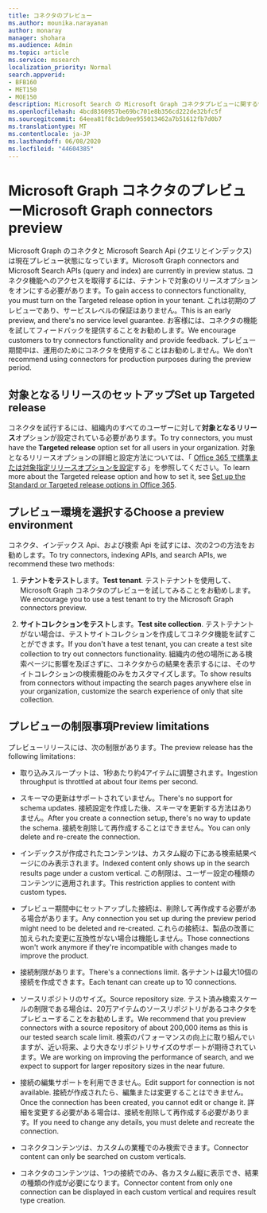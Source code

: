 ```yaml
---
title: コネクタのプレビュー
ms.author: mounika.narayanan
author: monaray
manager: shohara
ms.audience: Admin
ms.topic: article
ms.service: mssearch
localization_priority: Normal
search.appverid:
- BFB160
- MET150
- MOE150
description: Microsoft Search の Microsoft Graph コネクタプレビューに関する情報を確認します。
ms.openlocfilehash: 4bcd8360957be69bc701e8b356cd222de32bfc5f
ms.sourcegitcommit: 64eea81f8c1db9ee955013462a7b51612fb7d0b7
ms.translationtype: MT
ms.contentlocale: ja-JP
ms.lasthandoff: 06/08/2020
ms.locfileid: "44604385"
---
```

# <a name="microsoft-graph-connectors-preview"></a><span data-ttu-id="421f2-103">Microsoft Graph コネクタのプレビュー</span><span class="sxs-lookup"><span data-stu-id="421f2-103">Microsoft Graph connectors preview</span></span>

<span data-ttu-id="421f2-104">Microsoft Graph のコネクタと Microsoft Search Api (クエリとインデックス) は現在プレビュー状態になっています。</span><span class="sxs-lookup"><span data-stu-id="421f2-104">Microsoft Graph connectors and Microsoft Search APIs (query and index) are currently in preview status.</span></span> <span data-ttu-id="421f2-105">コネクタ機能へのアクセスを取得するには、テナントで対象のリリースオプションをオンにする必要があります。</span><span class="sxs-lookup"><span data-stu-id="421f2-105">To gain access to connectors functionality, you must turn on the Targeted release option in your tenant.</span></span> <span data-ttu-id="421f2-106">これは初期のプレビューであり、サービスレベルの保証はありません。</span><span class="sxs-lookup"><span data-stu-id="421f2-106">This is an early preview, and there's no service level guarantee.</span></span> <span data-ttu-id="421f2-107">お客様には、コネクタの機能を試してフィードバックを提供することをお勧めします。</span><span class="sxs-lookup"><span data-stu-id="421f2-107">We encourage customers to try connectors functionality and provide feedback.</span></span> <span data-ttu-id="421f2-108">プレビュー期間中は、運用のためにコネクタを使用することはお勧めしません。</span><span class="sxs-lookup"><span data-stu-id="421f2-108">We don’t recommend using connectors for production purposes during the preview period.</span></span>

## <a name="set-up-targeted-release"></a><span data-ttu-id="421f2-109">対象となるリリースのセットアップ</span><span class="sxs-lookup"><span data-stu-id="421f2-109">Set up Targeted release</span></span>

<span data-ttu-id="421f2-110">コネクタを試行するには、組織内のすべてのユーザーに対して**対象となるリリース**オプションが設定されている必要があります。</span><span class="sxs-lookup"><span data-stu-id="421f2-110">To try connectors, you must have the **Targeted release** option set for all users in your organization.</span></span> <span data-ttu-id="421f2-111">対象となるリリースオプションの詳細と設定方法については、「 [Office 365 で標準または対象指定リリースオプションを設定](https://docs.microsoft.com/office365/admin/manage/release-options-in-office-365?view=o365-worldwide)する」を参照してください。</span><span class="sxs-lookup"><span data-stu-id="421f2-111">To learn more about the Targeted release option and how to set it, see [Set up the Standard or Targeted release options in Office 365](https://docs.microsoft.com/office365/admin/manage/release-options-in-office-365?view=o365-worldwide).</span></span>

## <a name="choose-a-preview-environment"></a><span data-ttu-id="421f2-112">プレビュー環境を選択する</span><span class="sxs-lookup"><span data-stu-id="421f2-112">Choose a preview environment</span></span>

<span data-ttu-id="421f2-113">コネクタ、インデックス Api、および検索 Api を試すには、次の2つの方法をお勧めします。</span><span class="sxs-lookup"><span data-stu-id="421f2-113">To try connectors, indexing APIs, and search APIs, we recommend these two methods:</span></span>

1. <span data-ttu-id="421f2-114">**テナントをテスト**します。</span><span class="sxs-lookup"><span data-stu-id="421f2-114">**Test tenant**.</span></span>  <span data-ttu-id="421f2-115">テストテナントを使用して、Microsoft Graph コネクタのプレビューを試してみることをお勧めします。</span><span class="sxs-lookup"><span data-stu-id="421f2-115">We encourage you to use a test tenant to try the Microsoft Graph connectors preview.</span></span>

2. <span data-ttu-id="421f2-116">**サイトコレクションをテスト**します。</span><span class="sxs-lookup"><span data-stu-id="421f2-116">**Test site collection**.</span></span> <span data-ttu-id="421f2-117">テストテナントがない場合は、テストサイトコレクションを作成してコネクタ機能を試すことができます。</span><span class="sxs-lookup"><span data-stu-id="421f2-117">If you don't have a test tenant, you can create a test site collection to try out connectors functionality.</span></span> <span data-ttu-id="421f2-118">組織内の他の場所にある検索ページに影響を及ぼさずに、コネクタからの結果を表示するには、そのサイトコレクションの検索機能のみをカスタマイズします。</span><span class="sxs-lookup"><span data-stu-id="421f2-118">To show results from connectors without impacting the search pages anywhere else in your organization, customize the search experience of only that site collection.</span></span>

## <a name="preview-limitations"></a><span data-ttu-id="421f2-119">プレビューの制限事項</span><span class="sxs-lookup"><span data-stu-id="421f2-119">Preview limitations</span></span>

<span data-ttu-id="421f2-120">プレビューリリースには、次の制限があります。</span><span class="sxs-lookup"><span data-stu-id="421f2-120">The preview release has the following limitations:</span></span>

* <span data-ttu-id="421f2-121">取り込みスループットは、1秒あたり約4アイテムに調整されます。</span><span class="sxs-lookup"><span data-stu-id="421f2-121">Ingestion throughput is throttled at about four items per second.</span></span>

* <span data-ttu-id="421f2-122">スキーマの更新はサポートされていません。</span><span class="sxs-lookup"><span data-stu-id="421f2-122">There's no support for schema updates.</span></span> <span data-ttu-id="421f2-123">接続設定を作成した後、スキーマを更新する方法はありません。</span><span class="sxs-lookup"><span data-stu-id="421f2-123">After you create a connection setup, there's no way to update the schema.</span></span> <span data-ttu-id="421f2-124">接続を削除して再作成することはできません。</span><span class="sxs-lookup"><span data-stu-id="421f2-124">You can only delete and re-create the connection.</span></span>

* <span data-ttu-id="421f2-125">インデックスが作成されたコンテンツは、カスタム縦の下にある検索結果ページにのみ表示されます。</span><span class="sxs-lookup"><span data-stu-id="421f2-125">Indexed content only shows up in the search results page under a custom vertical.</span></span> <span data-ttu-id="421f2-126">この制限は、ユーザー設定の種類のコンテンツに適用されます。</span><span class="sxs-lookup"><span data-stu-id="421f2-126">This restriction applies to content with custom types.</span></span>

* <span data-ttu-id="421f2-127">プレビュー期間中にセットアップした接続は、削除して再作成する必要がある場合があります。</span><span class="sxs-lookup"><span data-stu-id="421f2-127">Any connection you set up during the preview period might need to be deleted and re-created.</span></span> <span data-ttu-id="421f2-128">これらの接続は、製品の改善に加えられた変更に互換性がない場合は機能しません。</span><span class="sxs-lookup"><span data-stu-id="421f2-128">Those connections won't work anymore if they're incompatible with changes made to improve the product.</span></span>

* <span data-ttu-id="421f2-129">接続制限があります。</span><span class="sxs-lookup"><span data-stu-id="421f2-129">There's a connections limit.</span></span> <span data-ttu-id="421f2-130">各テナントは最大10個の接続を作成できます。</span><span class="sxs-lookup"><span data-stu-id="421f2-130">Each tenant can create up to 10 connections.</span></span>

* <span data-ttu-id="421f2-131">ソースリポジトリのサイズ。</span><span class="sxs-lookup"><span data-stu-id="421f2-131">Source repository size.</span></span> <span data-ttu-id="421f2-132">テスト済み検索スケールの制限である場合は、20万アイテムのソースリポジトリがあるコネクタをプレビューすることをお勧めします。</span><span class="sxs-lookup"><span data-stu-id="421f2-132">We recommend that you preview connectors with a source repository of about 200,000 items as this is our tested search scale limit.</span></span> <span data-ttu-id="421f2-133">検索のパフォーマンスの向上に取り組んでいますが、近い将来、より大きなリポジトリサイズのサポートが期待されています。</span><span class="sxs-lookup"><span data-stu-id="421f2-133">We are working on improving the performance of search, and we expect to support for larger repository sizes in the near future.</span></span>

* <span data-ttu-id="421f2-134">接続の編集サポートを利用できません。</span><span class="sxs-lookup"><span data-stu-id="421f2-134">Edit support for connection is not available.</span></span> <span data-ttu-id="421f2-135">接続が作成されたら、編集または変更することはできません。</span><span class="sxs-lookup"><span data-stu-id="421f2-135">Once the connection has been created, you cannot edit or change it.</span></span> <span data-ttu-id="421f2-136">詳細を変更する必要がある場合は、接続を削除して再作成する必要があります。</span><span class="sxs-lookup"><span data-stu-id="421f2-136">If you need to change any details, you must delete and recreate the connection.</span></span>

* <span data-ttu-id="421f2-137">コネクタコンテンツは、カスタムの業種でのみ検索できます。</span><span class="sxs-lookup"><span data-stu-id="421f2-137">Connector content can only be searched on custom verticals.</span></span>

* <span data-ttu-id="421f2-138">コネクタのコンテンツは、1つの接続でのみ、各カスタム縦に表示でき、結果の種類の作成が必要になります。</span><span class="sxs-lookup"><span data-stu-id="421f2-138">Connector content from only one connection can be displayed in each custom vertical and requires result type creation.</span></span>
